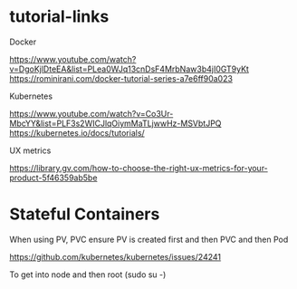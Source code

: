 # tutorial-links

Docker

https://www.youtube.com/watch?v=DgoKjlDteEA&list=PLea0WJq13cnDsF4MrbNaw3b4jI0GT9yKt
https://rominirani.com/docker-tutorial-series-a7e6ff90a023


Kubernetes

https://www.youtube.com/watch?v=Co3Ur-MbcYY&list=PLF3s2WICJlqOiymMaTLjwwHz-MSVbtJPQ
https://kubernetes.io/docs/tutorials/

UX metrics

https://library.gv.com/how-to-choose-the-right-ux-metrics-for-your-product-5f46359ab5be


# Stateful Containers
When using PV, PVC ensure PV is created first and then PVC and then Pod

https://github.com/kubernetes/kubernetes/issues/24241

To get into node and then root (sudo su -)


